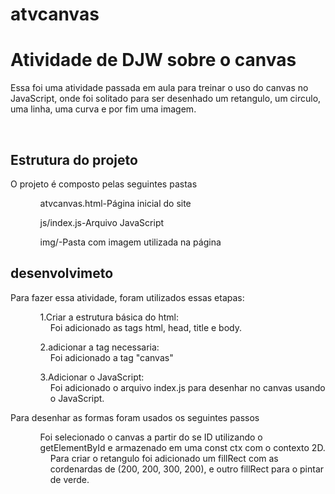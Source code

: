 # atvcanvas
<h1>Atividade de DJW sobre o canvas</h1>
 <p>Essa foi uma atividade passada em aula para treinar o uso do canvas no JavaScript, onde foi solitado para ser desenhado um retangulo, um circulo, uma linha, uma curva e por fim uma imagem.</p>
  <br>
<h2>Estrutura do projeto</h2>
<p>O projeto é composto pelas seguintes pastas</p>
 <ul>
  <ol>atvcanvas.html-Página inicial do site</ol>
  <ol>js/index.js-Arquivo JavaScript</ol>
  <ol>img/-Pasta com imagem utilizada na página</ol>
 </ul>
<h2>desenvolvimeto</h2>
<p>Para fazer essa atividade, foram utilizados essas etapas:</p>
<ul>
  <ol>1.Criar a estrutura básica do html:</ol>
  <dd>Foi adicionado as tags html, head, title e body.</dd>
  <ol>2.adicionar a tag necessaria:</ol>
  <dd>Foi adicionado a tag "canvas"</dd>
  <ol>3.Adicionar o JavaScript:</ol>
  <dd>Foi adicionado o arquivo index.js para desenhar no canvas usando o JavaScript.</dd>
</ul>
<p>Para desenhar as formas foram usados os seguintes passos</p>
<ul>
  <ol>Foi selecionado o canvas a partir do se ID utilizando o getElementById e armazenado em uma const ctx com o contexto 2D.</ol>
  <dd>Para criar o retangulo foi adicionado um fillRect com as cordenardas de (200, 200, 300, 200), e outro fillRect para o pintar de verde.</dd>
  
  
